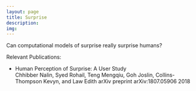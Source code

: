 ```yaml
---
layout: page
title: Surprise
description:
img:
---
```


Can computational models of surprise really surprise humans?


Relevant Publications:
<ul>
	<li>
		Human Perception of Surprise: A User Study<br/>
		Chhibber Nalin, Syed Rohail, Teng Mengqiu, Goh Joslin, Collins-Thompson Kevyn, and Law Edith
		arXiv preprint arXiv:1807.05906 2018		
	</li>
</ul>
